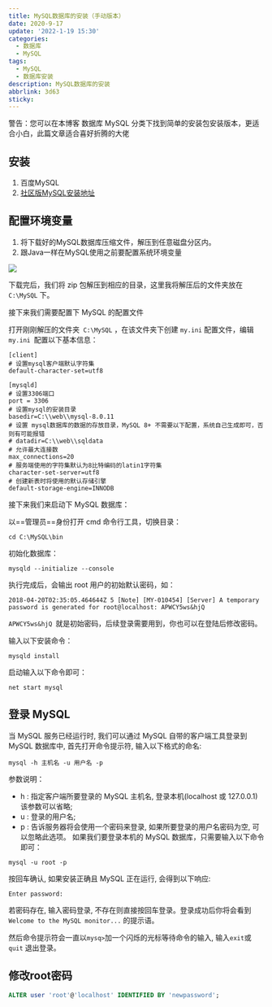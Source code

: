 ```yaml
---
title: MySQL数据库的安装（手动版本）
date: 2020-9-17
update: '2022-1-19 15:30'
categories:
  - 数据库
  - MySQL
tags:
  - MySQL
  - 数据库安装
description: MySQL数据库的安装
abbrlink: 3d63
sticky:
---
```


<span color="red">警告：您可以在本博客 数据库 MySQL 分类下找到简单的安装包安装版本，更适合小白，此篇文章适合喜好折腾的大佬<span>

## 安装

1. 百度MySQL
2. [社区版MySQL安装地址](https://dev.mysql.com/downloads/mysql/)


## 配置环境变量
1. 将下载好的MySQL数据库压缩文件，解压到任意磁盘分区内。
2. 跟Java一样在MySQL使用之前要配置系统环境变量
<!--more-->
![](https://cos.blog.fsyume.com/blog-pic/202205261344883.png)

下载完后，我们将 zip 包解压到相应的目录，这里我将解压后的文件夹放在 ` C:\MySQL` 下。

接下来我们需要配置下 MySQL 的配置文件

打开刚刚解压的文件夹` C:\MySQL` ，在该文件夹下创建 `my.ini` 配置文件，编辑 `my.ini `配置以下基本信息：


```
[client]
# 设置mysql客户端默认字符集
default-character-set=utf8
 
[mysqld]
# 设置3306端口
port = 3306
# 设置mysql的安装目录
basedir=C:\\web\\mysql-8.0.11
# 设置 mysql数据库的数据的存放目录，MySQL 8+ 不需要以下配置，系统自己生成即可，否则有可能报错
# datadir=C:\\web\\sqldata
# 允许最大连接数
max_connections=20
# 服务端使用的字符集默认为8比特编码的latin1字符集
character-set-server=utf8
# 创建新表时将使用的默认存储引擎
default-storage-engine=INNODB
```

接下来我们来启动下 MySQL 数据库：

以==管理员==身份打开 cmd 命令行工具，切换目录：

```cd C:\MySQL\bin```

初始化数据库：

```mysqld --initialize --console```

执行完成后，会输出 root 用户的初始默认密码，如：

```
2018-04-20T02:35:05.464644Z 5 [Note] [MY-010454] [Server] A temporary password is generated for root@localhost: APWCY5ws&hjQ
```
`APWCY5ws&hjQ `就是初始密码，后续登录需要用到，你也可以在登陆后修改密码。

输入以下安装命令：

```mysqld install```

启动输入以下命令即可：

```net start mysql```




## 登录 MySQL
当 MySQL 服务已经运行时, 我们可以通过 MySQL 自带的客户端工具登录到 MySQL 数据库中, 首先打开命令提示符, 输入以下格式的命名:

```mysql -h 主机名 -u 用户名 -p```

参数说明：

- h : 指定客户端所要登录的 MySQL 主机名, 登录本机(localhost 或 127.0.0.1)该参数可以省略;
- u : 登录的用户名;
- p : 告诉服务器将会使用一个密码来登录, 如果所要登录的用户名密码为空, 可以忽略此选项。
如果我们要登录本机的 MySQL 数据库，只需要输入以下命令即可：

```mysql -u root -p```

按回车确认, 如果安装正确且 MySQL 正在运行, 会得到以下响应:

```Enter password:```

若密码存在, 输入密码登录, 不存在则直接按回车登录。登录成功后你将会看到 `Welcome to the MySQL monitor...` 的提示语。

然后命令提示符会一直以` mysq> `加一个闪烁的光标等待命令的输入, 输入` exit `或` quit` 退出登录。
## 修改root密码
```sql
ALTER user 'root'@'localhost' IDENTIFIED BY 'newpassword';
```